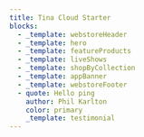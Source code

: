 ```yaml
---
title: Tina Cloud Starter
blocks:
  - _template: webstoreHeader
  - _template: hero
  - _template: featureProducts
  - _template: liveShows
  - _template: shopByCollection
  - _template: appBanner
  - _template: webstoreFooter
  - quote: Hello ping
    author: Phil Karlton
    color: primary
    _template: testimonial
---
```


